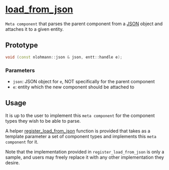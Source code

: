 # [load_from_json](load_from_json.hpp)

`Meta component` that parses the parent component from a [JSON](https://github.com/nlohmann/json) object and attaches it to a given entity.

## Prototype

```cpp
void (const nlohmann::json & json, entt::handle e);
```

### Parameters

* `json`: JSON object for `e`, NOT specifically for the parent component
* `e`: entity which the new component should be attached to

## Usage

It is up to the user to implement this `meta component` for the component types they wish to be able to parse.

A helper [register_load_from_json](../helpers/meta/impl/register_load_from_json.md) function is provided that takes as a template parameter a set of component types and implements this `meta component` for it.

Note that the implementation provided in `register_load_from_json` is only a sample, and users may freely replace it with any other implementation they desire.

